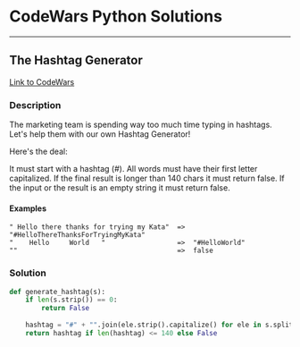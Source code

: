 # CodeWars Python Solutions

---

## The Hashtag Generator


[Link to CodeWars](https://www.codewars.com/kata/52449b062fb80683ec000024) 

### Description

The marketing team is spending way too much time typing in hashtags.
Let's help them with our own Hashtag Generator!

Here's the deal:

It must start with a hashtag (#).
All words must have their first letter capitalized.
If the final result is longer than 140 chars it must return false.
If the input or the result is an empty string it must return false.

#### Examples

```
" Hello there thanks for trying my Kata"  =>  "#HelloThereThanksForTryingMyKata"
"    Hello     World   "                  =>  "#HelloWorld"
""                                        =>  false
```


### Solution

``` Python
def generate_hashtag(s):
    if len(s.strip()) == 0:
        return False
    
    hashtag = "#" + "".join(ele.strip().capitalize() for ele in s.split())
    return hashtag if len(hashtag) <= 140 else False
```